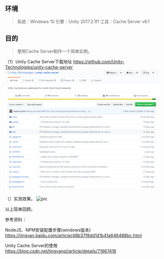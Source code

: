 ## 环境
> 系统：Windows 10
> 引擎：Unity 2017.2.1f1
> 工具：Cache Server v6.1

## 目的
> 使用Cache Server制作一个简单实例。

（1）Unity Cache Server下载地址
https://github.com/Unity-Technologies/unity-cache-server
 ![pic](.\pic\1.png)
 
（）实测效果。
 ![pic](.\pic\.png)



以上简单回顾。

参考资料：

NodeJS、NPM安装配置步骤(windows版本)
https://jingyan.baidu.com/article/48b37f8dd141b41a646488bc.html

Unity Cache Server的使用
https://blog.csdn.net/lingyanpi/article/details/71667416
